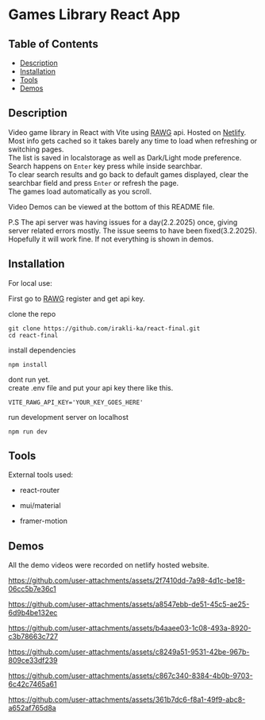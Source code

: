# Games Library React App

## Table of Contents
- [Description](#description)
- [Installation](#installation)
- [Tools](#Tools)
- [Demos](#Demos)

## Description
Video game library in React with Vite using [RAWG](https://rawg.io/apidocs) api.   Hosted on [Netlify](https://react-final-gameslibrary.netlify.app/#/).  
Most info gets cached so it takes barely any time to load when refreshing or switching pages.  
The list is saved in localstorage as well as Dark/Light mode preference.   
Search happens on `Enter` key press while inside searchbar.  
To clear search results and go back to default games displayed, clear the searchbar field and press `Enter` or refresh the page.  
The games load automatically as you scroll.
  
Video Demos can be viewed at the bottom of this README file.


P.S  The api server was having issues for a day(2.2.2025) once, giving server related errors mostly.   The issue seems to have been fixed(3.2.2025).   Hopefully it will work fine. If not everything is shown in demos.

## Installation

For local use:

First go to [RAWG](https://rawg.io/apidocs) register and get api key.  

clone the repo
```
git clone https://github.com/irakli-ka/react-final.git
cd react-final
```

install dependencies
```
npm install

```

dont run yet.   
create .env file and put your api key there like this.  
```
VITE_RAWG_API_KEY='YOUR_KEY_GOES_HERE'
```  
  
run development server on localhost
```
npm run dev
```

## Tools

External tools used:
  - react-router
  * mui/material
  + framer-motion


## Demos
All the demo videos were recorded on netlify hosted website.

https://github.com/user-attachments/assets/2f7410dd-7a98-4d1c-be18-06cc5b7e36c1

https://github.com/user-attachments/assets/a8547ebb-de51-45c5-ae25-6d9b4be132ec

https://github.com/user-attachments/assets/b4aaee03-1c08-493a-8920-c3b78663c727

https://github.com/user-attachments/assets/c8249a51-9531-42be-967b-809ce33df239

https://github.com/user-attachments/assets/c867c340-8384-4b0b-9703-6c42c7465a61

https://github.com/user-attachments/assets/361b7dc6-f8a1-49f9-abc8-a652af765d8a






